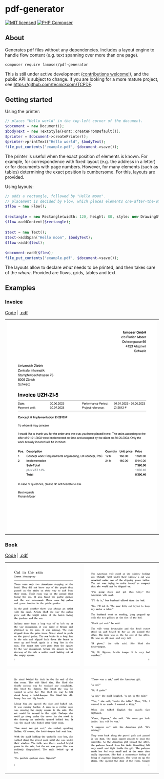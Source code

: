 # pdf-generator

[![MIT licensed](https://img.shields.io/badge/license-MIT-blue.svg)](./LICENSE)
[![PHP Composer](https://github.com/famoser/pdf-generator/actions/workflows/php.yml/badge.svg)](https://github.com/famoser/pdf-generator/actions/workflows/php.yml)

## About

Generates pdf files without any dependencies. Includes a layout engine to handle flow content (e.g. text spanning over
more than one page).

```bash
composer require famoser/pdf-generator
```

This is still under active development ([contributions welcome!](./CONTRIBUTE.md)), and the public API is subject to
change. If you are looking for a more mature project, see https://github.com/tecnickcom/TCPDF.

## Getting started

Using the printer:

```php
// places "Hello world" in the top-left corner of the document.
$document = new Document();
$bodyText = new TextStyle(Font::createFromDefault());
$printer = $document->createPrinter();
$printer->printText("Hello world", $bodyText);
file_put_contents('example.pdf', $document->save());
```

The printer is useful when the exact position of elements is known. For example, for correspondence with fixed layout 
(e.g. the address in a letter) or for documents with page numbers. However, for many elements (such as tables)
determining the exact position is cumbersome. For this, layouts are provided.

Using layouts:

```php
// adds a rectangle, followed by "Hello moon".
// placement is decided by Flow, which places elements one-after-the-other.
$flow = new Flow();

$rectangle = new Rectangle(width: 120, height: 80, style: new DrawingStyle());
$flow->addContent($rectangle);

$text = new Text();
$text->addSpan("Hello moon", $bodyText);
$flow->add($text);

$document->add($flow);
file_put_contents('example.pdf', $document->save());
```

The layouts allow to declare *what* needs to be printed, and then takes care of the *where*. Provided are flows, grids, 
tables and text.

## Examples

### Invoice

[Code](./examples/invoice.php) | [.pdf](./examples/invoice.pdf)
<table>
    <tbody>
        <tr>
            <td><img src="examples/invoice.png?raw=true" alt="Invoice"></td>
        </tr>
    </tbody>
</table>

### Book

[Code](./examples/book.php) | [.pdf](./examples/book.pdf)

<table>
    <tbody>
        <tr>
            <td><img src="examples/book_1.png?raw=true" alt="Book page 1"></td>
            <td><img src="examples/book_2.png?raw=true" alt="Book page 2"></td>
        </tr>
        <tr>
            <td><img src="examples/book_3.png?raw=true" alt="Book page 3"></td>
            <td><img src="examples/book_4.png?raw=true" alt="Book page 4"></td>
        </tr>
    </tbody>
</table>

